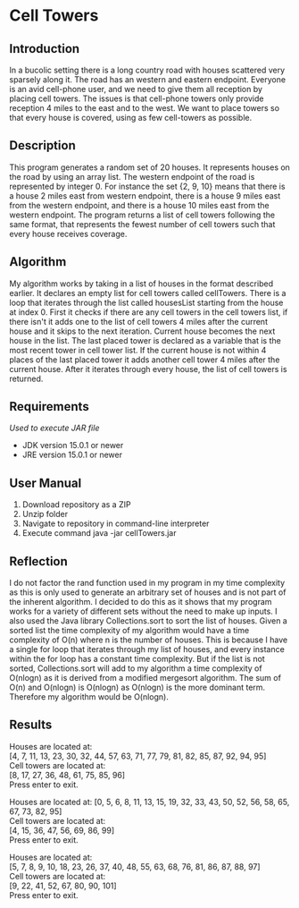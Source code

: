 # Cell Towers
## Introduction
In a bucolic setting there is a long country road with houses scattered very sparsely along it. The road has an western and eastern endpoint. Everyone is an avid cell-phone user, and we need to give them all reception by placing cell towers. The issues is that cell-phone towers only provide reception 4 miles to the east and to the west. We want to place towers so that every house is covered, using as few cell-towers as possible.

## Description 
This program generates a random set of 20 houses. It represents houses on the road by using an array list. The western endpoint of the road is represented by integer 0. For instance the set {2, 9, 10} means that there is a house 2 miles east from western endpoint, there is a house 9 miles east from the western endpoint, and there is a house 10 miles east from the western endpoint. The program returns a list of cell towers following the same format, that represents the fewest number of cell towers such that every house receives coverage.

## Algorithm
My algorithm works by taking in a list of houses in the format described earlier. It declares an empty list for cell towers called cellTowers. There is a loop that iterates through the list called housesList starting from the house at index 0. First it checks if there are any cell towers in the cell towers list, if there isn't it adds one to the list of cell towers 4 miles after the current house and it skips to the next iteration. Current house becomes the next house in the list. The last placed tower is declared as a variable that is the most recent tower in cell tower list. If the current house is not within 4 places of the last placed tower it adds another cell tower 4 miles after the current house. After it iterates through every house, the list of cell towers is returned.

## Requirements
*Used to execute JAR file*
- JDK version 15.0.1 or newer
- JRE version 15.0.1 or newer 

## User Manual
1. Download repository as a ZIP 
2. Unzip folder
3. Navigate to repository in command-line interpreter
4. Execute command java -jar cellTowers.jar

## Reflection
I do not factor the rand function used in my program in my time complexity as this is only used to generate an arbitrary set of houses and is not part of the inherent algorithm. I decided to do this as it shows that my program works for a variety of different sets without the need to make up inputs. I also used the Java library Collections.sort to sort the list of houses. Given a sorted list the time complexity of my algorithm would have a time complexity of O(n) where n is the number of houses. This is because I have a single for loop that iterates through my list of houses, and every instance within the for loop has a constant time complexity. But if the list is not sorted, Collections.sort will add to my algorithm a time complexity of O(nlogn) as it is derived from a modified mergesort algorithm. The sum of O(n) and O(nlogn) is O(nlogn) as O(nlogn) is the more dominant term. Therefore my algorithm would be O(nlogn).

## Results
Houses are located at:  
[4, 7, 11, 13, 23, 30, 32, 44, 57, 63, 71, 77, 79, 81, 82, 85, 87, 92, 94, 95]  
Cell towers are located at:  
[8, 17, 27, 36, 48, 61, 75, 85, 96]  
Press enter to exit.  

Houses are located at:
[0, 5, 6, 8, 11, 13, 15, 19, 32, 33, 43, 50, 52, 56, 58, 65, 67, 73, 82, 95]  
Cell towers are located at:  
[4, 15, 36, 47, 56, 69, 86, 99]  
Press enter to exit.  

Houses are located at:  
[5, 7, 8, 9, 10, 18, 23, 26, 37, 40, 48, 55, 63, 68, 76, 81, 86, 87, 88, 97]  
Cell towers are located at:  
[9, 22, 41, 52, 67, 80, 90, 101]  
Press enter to exit.  
